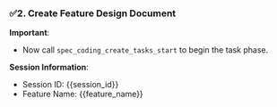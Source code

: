 ﻿### ✅2. Create Feature Design Document

**Important**:

- Now call `spec_coding_create_tasks_start` to begin the task phase.


**Session Information**:

- Session ID: {{session_id}}
- Feature Name: {{feature_name}}